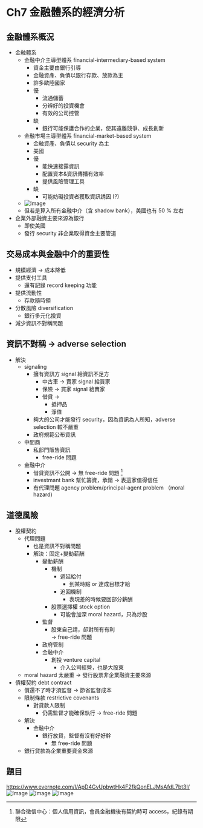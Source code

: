 # Ch7 金融體系的經濟分析
## 金融體系概況
- 金融體系
  - 金融中介主導型體系 financial-intermediary-based system
    - 資金主要由銀行引導
    - 金融資產、負債以銀行存款、放款為主
    - 許多歐陸國家
    - 優
      - 流通儲蓄
      - 分辨好的投資機會
      - 有效的公司控管
    - 缺
      - 銀行可能保護合作的企業，使其遠離競爭、成長創新
  - 金融市場主導型體系 financial-market-based system
    - 金融資產、負債以 security 為主
    - 美國
    - 優
      - 能快速接露資訊
      - 配置資本&資訊傳播有效率
      - 提供風險管理工具
    - 缺
      - 可能妨礙投資者獲取資訊誘因 (?)
  - ![Image](https://i.imgur.com/TiSSls1.png)
  - 但若是算入所有金融中介（含 shadow bank），美國也有 50 % 左右
- 企業外部融資主要來源為銀行
  - 即使美國
  - 發行 security 非企業取得資金主要管道

## 交易成本與金融中介的重要性
- 規模經濟 → 成本降低
- 提供支付工具
  - 還有記錄 record keeping 功能
- 提供流動性
  - 存款隨時領
- 分散風險 diversification
  - 銀行多元化投資
- 減少資訊不對稱問題

## 資訊不對稱 → adverse selection
- 解決
  - signaling
    - 擁有資訊方 signal 給資訊不足方
      - 中古車 → 賣家 signal 給買家
      - 保險 → 買家 signal 給賣家
      - 借貸 → 
        - 抵押品
        - 淨值
    - 夠大的公司才能發行 security，因為資訊為人所知，adverse selection 較不嚴重
    - 政府規範公布資訊
  - 中間商
    - 私部門販售資訊
      -  free-ride 問題
   -  金融中介
      -  借貸資訊不公開 → 無 free-ride 問題 [^1]
      -  investmant bank 幫忙籌資，承銷 → 表這家值得信任
      -  有代理問題 agency problem/principal-agent problem （moral hazard)

[^1]:聯合徵信中心：個人信用資訊，會員金融機後有契約時可 access，紀錄有期限

## 道德風險
- 股權契約
  - 代理問題
    - 也是資訊不對稱問題
    - 解決：固定+變動薪酬
      - 變動薪酬
        - 機制
          - 遞延給付
            - 到某時點 or 達成目標才給
          - 追回機制
            - 表現差的時候要回部分薪酬
        - 股票選擇權 stock option
          - 可能會加深 moral hazard，只為炒股
      - 監督
        - 股東自己請，卻對所有有利  
        → free-ride 問題
      - 政府管制
      - 金融中介
        - 創投 venture capital
          - 介入公司經營，也是大股東
  - moral hazard 太嚴重 → 發行股票非企業融資主要來源
- 債權契約 debt contract
  - 償還不了時才須監督 → 節省監督成本 
  - 限制條款 restrictive covenants
    - 對貸款人限制
      - 仍需監督才能確保執行 → free-ride 問題
  - 解決
    - 金融中介
      - 銀行放貸，監督有沒有好好幹
        - 無 free-ride 問題
  - 銀行貸款為企業重要資金來源

## 題目
https://www.evernote.com/l/ApD4GvUpbwtHk4F2fkQonELJMsAfdL7bt3I/
![Image](https://i.imgur.com/gDdSRNz.png)
![Image](https://i.imgur.com/Hk9iXWr.png)
![Image](https://i.imgur.com/iqELJkH.png)
